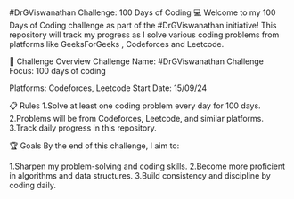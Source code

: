#DrGViswanathan Challenge: 100 Days of Coding 💻
Welcome to my 100 Days of Coding challenge as part of the #DrGViswanathan initiative! This repository will track my progress as I solve various coding problems from platforms like GeeksForGeeks , Codeforces and Leetcode.

🚀 Challenge Overview
Challenge Name: #DrGViswanathan Challenge
Focus: 100 days of coding

Platforms: Codeforces, Leetcode
Start Date: 15/09/24


📋 Rules
1.Solve at least one coding problem every day for 100 days.
2.Problems will be from Codeforces, Leetcode, and similar platforms.
3.Track daily progress in this repository.


🏆 Goals
By the end of this challenge, I aim to:

1.Sharpen my problem-solving and coding skills.
2.Become more proficient in algorithms and data structures.
3.Build consistency and discipline by coding daily.
